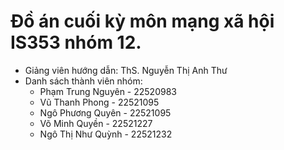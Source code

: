 # Đồ án cuối kỳ môn mạng xã hội IS353 nhóm 12.
- Giảng viên hướng dẫn: ThS. Nguyễn Thị Anh Thư
- Danh sách thành viên nhóm:
	+ Phạm Trung Nguyên - 22520983
	+ Vũ Thanh Phong - 22521095
	+ Ngô Phương Quyên - 22521095
	+ Võ Minh Quyền - 22521227
	+ Ngô Thị Như Quỳnh - 22521232
